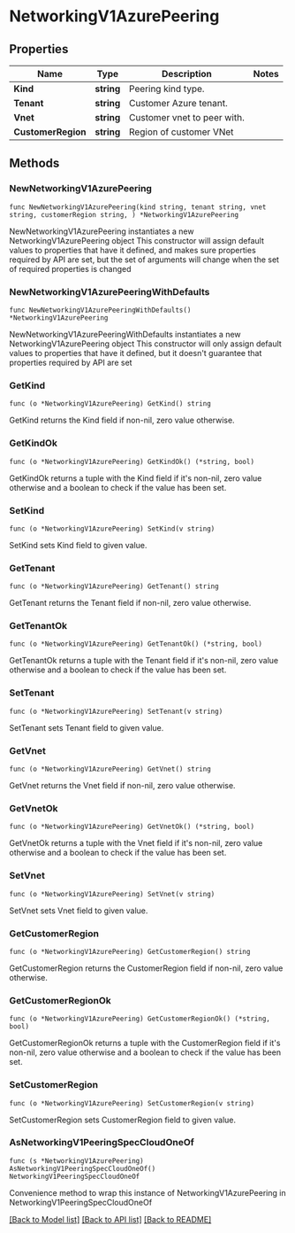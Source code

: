 # NetworkingV1AzurePeering

## Properties

Name | Type | Description | Notes
------------ | ------------- | ------------- | -------------
**Kind** | **string** | Peering kind type. | 
**Tenant** | **string** | Customer Azure tenant. | 
**Vnet** | **string** | Customer vnet to peer with. | 
**CustomerRegion** | **string** | Region of customer VNet | 

## Methods

### NewNetworkingV1AzurePeering

`func NewNetworkingV1AzurePeering(kind string, tenant string, vnet string, customerRegion string, ) *NetworkingV1AzurePeering`

NewNetworkingV1AzurePeering instantiates a new NetworkingV1AzurePeering object
This constructor will assign default values to properties that have it defined,
and makes sure properties required by API are set, but the set of arguments
will change when the set of required properties is changed

### NewNetworkingV1AzurePeeringWithDefaults

`func NewNetworkingV1AzurePeeringWithDefaults() *NetworkingV1AzurePeering`

NewNetworkingV1AzurePeeringWithDefaults instantiates a new NetworkingV1AzurePeering object
This constructor will only assign default values to properties that have it defined,
but it doesn't guarantee that properties required by API are set

### GetKind

`func (o *NetworkingV1AzurePeering) GetKind() string`

GetKind returns the Kind field if non-nil, zero value otherwise.

### GetKindOk

`func (o *NetworkingV1AzurePeering) GetKindOk() (*string, bool)`

GetKindOk returns a tuple with the Kind field if it's non-nil, zero value otherwise
and a boolean to check if the value has been set.

### SetKind

`func (o *NetworkingV1AzurePeering) SetKind(v string)`

SetKind sets Kind field to given value.


### GetTenant

`func (o *NetworkingV1AzurePeering) GetTenant() string`

GetTenant returns the Tenant field if non-nil, zero value otherwise.

### GetTenantOk

`func (o *NetworkingV1AzurePeering) GetTenantOk() (*string, bool)`

GetTenantOk returns a tuple with the Tenant field if it's non-nil, zero value otherwise
and a boolean to check if the value has been set.

### SetTenant

`func (o *NetworkingV1AzurePeering) SetTenant(v string)`

SetTenant sets Tenant field to given value.


### GetVnet

`func (o *NetworkingV1AzurePeering) GetVnet() string`

GetVnet returns the Vnet field if non-nil, zero value otherwise.

### GetVnetOk

`func (o *NetworkingV1AzurePeering) GetVnetOk() (*string, bool)`

GetVnetOk returns a tuple with the Vnet field if it's non-nil, zero value otherwise
and a boolean to check if the value has been set.

### SetVnet

`func (o *NetworkingV1AzurePeering) SetVnet(v string)`

SetVnet sets Vnet field to given value.


### GetCustomerRegion

`func (o *NetworkingV1AzurePeering) GetCustomerRegion() string`

GetCustomerRegion returns the CustomerRegion field if non-nil, zero value otherwise.

### GetCustomerRegionOk

`func (o *NetworkingV1AzurePeering) GetCustomerRegionOk() (*string, bool)`

GetCustomerRegionOk returns a tuple with the CustomerRegion field if it's non-nil, zero value otherwise
and a boolean to check if the value has been set.

### SetCustomerRegion

`func (o *NetworkingV1AzurePeering) SetCustomerRegion(v string)`

SetCustomerRegion sets CustomerRegion field to given value.



### AsNetworkingV1PeeringSpecCloudOneOf

`func (s *NetworkingV1AzurePeering) AsNetworkingV1PeeringSpecCloudOneOf() NetworkingV1PeeringSpecCloudOneOf`

Convenience method to wrap this instance of NetworkingV1AzurePeering in NetworkingV1PeeringSpecCloudOneOf

[[Back to Model list]](../README.md#documentation-for-models) [[Back to API list]](../README.md#documentation-for-api-endpoints) [[Back to README]](../README.md)


